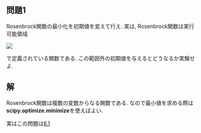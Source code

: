## 問題1
Rosenbrock関数の最小化を初期値を変えて行え. 実は, Rosenbrock関数は実行可能領域

<img src="https://latex.codecogs.com/gif.latex?-2.048&space;\le&space;x_i&space;\le&space;2.048" />

で定義されている関数である. この範囲外の初期値を与えるとどうなるか実験せよ.

## 解
Rosenbrock関数は複数の変数からなる関数である. なので最小値を求める際は**scipy.optimize.minimize**を使えばよい.

実はこの問題は[6.1](./../6/6_1.py)
